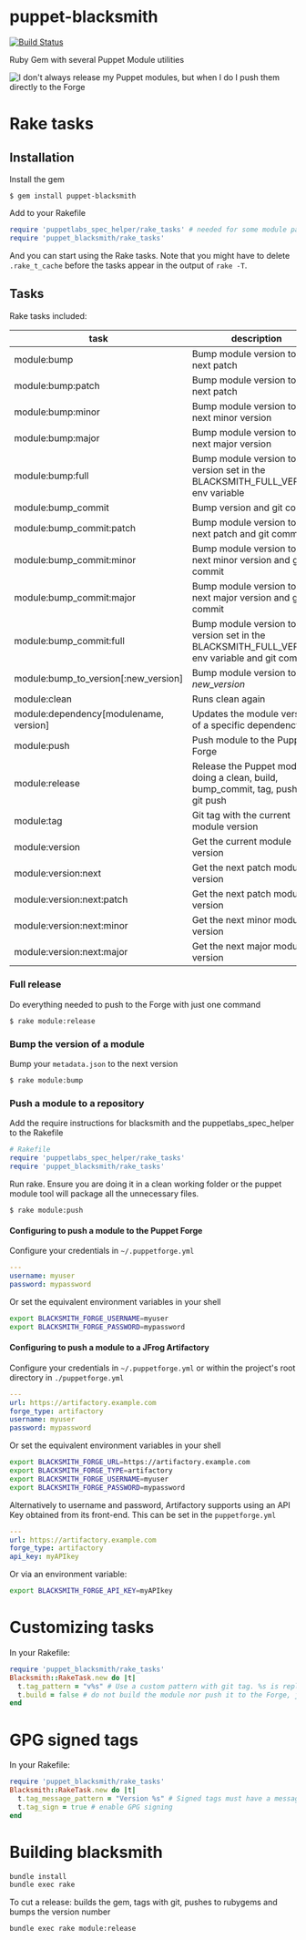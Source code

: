 puppet-blacksmith
=================

[![Build Status](https://travis-ci.org/voxpupuli/puppet-blacksmith.svg?branch=master)](https://travis-ci.org/voxpupuli/puppet-blacksmith)

Ruby Gem with several Puppet Module utilities

![I don't always release my Puppet modules, but when I do I push them directly to the Forge](https://raw.github.com/maestrodev/puppet-blacksmith/gh-pages/dos-equis.jpg)

# Rake tasks

## Installation

Install the gem

```console
$ gem install puppet-blacksmith
```

Add to your Rakefile

```ruby
require 'puppetlabs_spec_helper/rake_tasks' # needed for some module packaging tasks
require 'puppet_blacksmith/rake_tasks'
```

And you can start using the Rake tasks. Note that you might have to delete `.rake_t_cache`
before the tasks appear in the output of `rake -T`.

## Tasks

Rake tasks included:

| task               | description |
| ------------------ | ----------- |
| module:bump        | Bump module version to the next patch |
| module:bump:patch  | Bump module version to the next patch |
| module:bump:minor  | Bump module version to the next minor version |
| module:bump:major  | Bump module version to the next major version |
| module:bump:full   | Bump module version to the version set in the BLACKSMITH_FULL_VERSION env variable |
| module:bump_commit | Bump version and git commit |
| module:bump_commit:patch  | Bump module version to the next patch and git commit |
| module:bump_commit:minor  | Bump module version to the next minor version and git commit |
| module:bump_commit:major  | Bump module version to the next major version and git commit |
| module:bump_commit:full   | Bump module version to the version set in the BLACKSMITH_FULL_VERSION env variable and git commit |
| module:bump_to_version\[:new\_version\] | Bump module version to _new\_version_ |
| module:clean       | Runs clean again |
| module:dependency[modulename, version] | Updates the module version of a specific dependency |
| module:push        | Push module to the Puppet Forge |
| module:release     | Release the Puppet module, doing a clean, build, bump_commit, tag, push and git push |
| module:tag         | Git tag with the current module version |
| module:version     | Get the current module version |
| module:version:next | Get the next patch module version |
| module:version:next:patch | Get the next patch module version |
| module:version:next:minor | Get the next minor module version |
| module:version:next:major | Get the next major module version |

### Full release

Do everything needed to push to the Forge with just one command

```console
$ rake module:release
```

### Bump the version of a module

Bump your `metadata.json` to the next version

```console
$ rake module:bump
```

### Push a module to a repository

Add the require instructions for blacksmith and the puppetlabs_spec_helper to the Rakefile

```ruby
# Rakefile
require 'puppetlabs_spec_helper/rake_tasks'
require 'puppet_blacksmith/rake_tasks'
```

Run rake. Ensure you are doing it in a clean working folder or the puppet module tool will package all the unnecessary files.

```console
$ rake module:push
```

#### Configuring to push a module to the Puppet Forge

Configure your credentials in `~/.puppetforge.yml`

```yaml
---
username: myuser
password: mypassword
```

Or set the equivalent environment variables in your shell

```bash
export BLACKSMITH_FORGE_USERNAME=myuser
export BLACKSMITH_FORGE_PASSWORD=mypassword
```

#### Configuring to push a module to a JFrog Artifactory

Configure your credentials in `~/.puppetforge.yml` or within the project's root directory in `./puppetforge.yml`

```yaml
---
url: https://artifactory.example.com
forge_type: artifactory
username: myuser
password: mypassword
```

Or set the equivalent environment variables in your shell

```bash
export BLACKSMITH_FORGE_URL=https://artifactory.example.com
export BLACKSMITH_FORGE_TYPE=artifactory
export BLACKSMITH_FORGE_USERNAME=myuser
export BLACKSMITH_FORGE_PASSWORD=mypassword
```

Alternatively to username and password, Artifactory supports using an API Key obtained from its front-end. This can be set in the `puppetforge.yml`

```yaml
---
url: https://artifactory.example.com
forge_type: artifactory
api_key: myAPIkey
````

Or via an environment variable:

```bash
export BLACKSMITH_FORGE_API_KEY=myAPIkey
```

# Customizing tasks

In your Rakefile:

```ruby
require 'puppet_blacksmith/rake_tasks'
Blacksmith::RakeTask.new do |t|
  t.tag_pattern = "v%s" # Use a custom pattern with git tag. %s is replaced with the version number.
  t.build = false # do not build the module nor push it to the Forge, just do the tagging [:clean, :tag, :bump_commit]
end
````

# GPG signed tags

In your Rakefile:

```ruby
require 'puppet_blacksmith/rake_tasks'
Blacksmith::RakeTask.new do |t|
  t.tag_message_pattern = "Version %s" # Signed tags must have a message
  t.tag_sign = true # enable GPG signing
end
```

# Building blacksmith

```bash
bundle install
bundle exec rake
```

To cut a release: builds the gem, tags with git, pushes to rubygems and bumps the version number

```bash
bundle exec rake module:release
```

